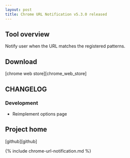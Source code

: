 ```yaml
---
layout: post
title: Chrome URL Notification v5.3.0 released
---
```

## Tool overview

Notify user when the URL matches the registered patterns.


## Download

[chrome web store][chrome_web_store]


## CHANGELOG

### Development

- Reimplement options page


## Project home

[github][github]



{% include chrome-url-notification.md %}
